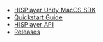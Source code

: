 - [HISPlayer Unity MacOS SDK](/introduction.md)
- [Quickstart Guide](/setup-guide.md)
- [HISPlayer API](/hisplayer-api.md)
- [Releases](/releases.md)
